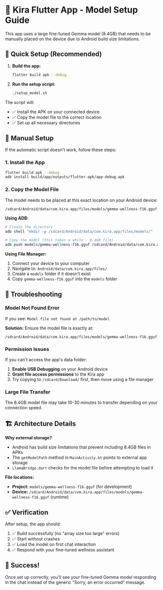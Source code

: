 # 🤖 Kira Flutter App - Model Setup Guide

This app uses a large fine-tuned Gemma model (8.4GB) that needs to be manually placed on the device due to Android build size limitations.

## 🚀 Quick Setup (Recommended)

1. **Build the app:**
   ```bash
   flutter build apk --debug
   ```

2. **Run the setup script:**
   ```bash
   ./setup_model.sh
   ```

The script will:
- ✅ Install the APK on your connected device
- ✅ Copy the model file to the correct location
- ✅ Set up all necessary directories

## 📱 Manual Setup

If the automatic script doesn't work, follow these steps:

### 1. Install the App
```bash
flutter build apk --debug
adb install build/app/outputs/flutter-apk/app-debug.apk
```

### 2. Copy the Model File
The model needs to be placed at this exact location on your Android device:
```
/sdcard/Android/data/com.kira.app/files/models/gemma-wellness-f16.gguf
```

**Using ADB:**
```bash
# Create the directory
adb shell "mkdir -p /sdcard/Android/data/com.kira.app/files/models/"

# Copy the model (this takes a while - 8.4GB file)
adb push models/gemma-wellness-f16.gguf /sdcard/Android/data/com.kira.app/files/models/
```

**Using File Manager:**
1. Connect your device to your computer
2. Navigate to: `Android/data/com.kira.app/files/`
3. Create a `models` folder if it doesn't exist
4. Copy `gemma-wellness-f16.gguf` into the `models` folder

## 🔧 Troubleshooting

### Model Not Found Error
If you see: `Model file not found at /path/to/model`

**Solution:** Ensure the model file is exactly at:
```
/sdcard/Android/data/com.kira.app/files/models/gemma-wellness-f16.gguf
```

### Permission Issues
If you can't access the app's data folder:

1. **Enable USB Debugging** on your Android device
2. **Grant file access permissions** to the Kira app
3. Try copying to `/sdcard/Download/` first, then move using a file manager

### Large File Transfer
The 8.4GB model file may take 10-30 minutes to transfer depending on your connection speed.

## 🏗️ Architecture Details

**Why external storage?**
- Android has build size limitations that prevent including 8.4GB files in APKs
- The `getModelPath` method in `MainActivity.kt` points to external app storage
- `LlamaBridge.dart` checks for the model file before attempting to load it

**File locations:**
- **Project:** `models/gemma-wellness-f16.gguf` (for development)
- **Device:** `/sdcard/Android/data/com.kira.app/files/models/gemma-wellness-f16.gguf` (runtime)

## ✅ Verification

After setup, the app should:
1. ✅ Build successfully (no "array size too large" errors)
2. ✅ Start without crashes
3. ✅ Load the model on first chat interaction
4. ✅ Respond with your fine-tuned wellness assistant

## 🎉 Success!

Once set up correctly, you'll see your fine-tuned Gemma model responding in the chat instead of the generic "Sorry, an error occurred" message.